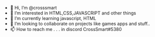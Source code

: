 - 👋 Hi, I’m @crosssmart
- 👀 I’m interested in HTML,CSS,JAVASCRIPT and other things
- 🌱 I’m currently learning javascript, HTML
- 💞️ I’m looking to collaborate on projects like games apps and stuff..
- 📫 How to reach me . . . in discord CrossSmart#5380

<!---
crosssmart/crosssmart is a ✨ special ✨ repository because its `README.md` (this file) appears on your GitHub profile.
You can click the Preview link to take a look at your changes.
--->
